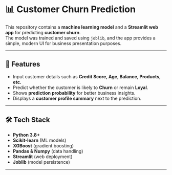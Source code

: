 # 📊 Customer Churn Prediction

This repository contains a **machine learning model** and a **Streamlit web app** for predicting **customer churn**.  
The model was trained and saved using `joblib`, and the app provides a simple, modern UI for business presentation purposes.

---

## 🚀 Features
- Input customer details such as **Credit Score, Age, Balance, Products, etc.**
- Predict whether the customer is likely to **Churn** or remain **Loyal**.
- Shows **prediction probability** for better business insights.
- Displays a **customer profile summary** next to the prediction.

---

## 🛠 Tech Stack
- **Python 3.8+**
- **Scikit-learn** (ML models)
- **XGBoost** (gradient boosting)
- **Pandas & Numpy** (data handling)
- **Streamlit** (web deployment)
- **Joblib** (model persistence)

---
